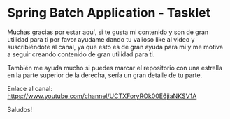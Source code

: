 # Spring Batch Application - Tasklet

Muchas gracias por estar aquí, si te gusta mi contenido y son de gran utilidad para ti por favor ayudame dando tu valioso like al video y suscribiéndote al canal, ya que esto es de gran ayuda para mí y me motiva a seguir creando contenido de gran utilidad para ti.

También me ayuda mucho si puedes marcar el repositorio con una estrella en la parte superior de la derecha, sería un gran detalle de tu parte.

Enlace al canal: https://www.youtube.com/channel/UCTXForyROk00E6jiaNKSV1A

Saludos!

